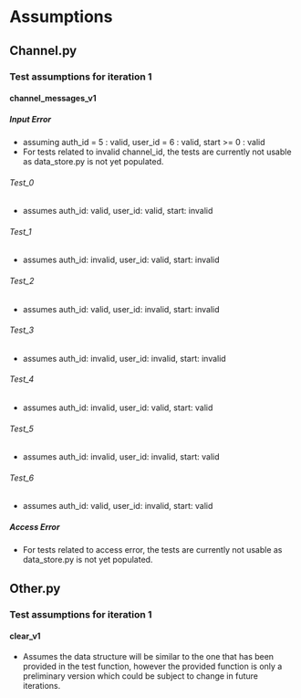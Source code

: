 # Assumptions

## Channel.py
### Test assumptions for iteration 1
#### channel_messages_v1
##### Input Error
- assuming auth_id = 5 : valid, user_id = 6 : valid, start >= 0 : valid
- For tests related to invalid channel_id, the tests are currently not usable as data_store.py is not yet populated.

###### Test_0
- assumes auth_id: valid, user_id: valid, start: invalid
###### Test_1
- assumes auth_id: invalid, user_id: valid, start: invalid
###### Test_2
- assumes auth_id: valid, user_id: invalid, start: invalid
###### Test_3
- assumes auth_id: invalid, user_id: invalid, start: invalid
###### Test_4
- assumes auth_id: invalid, user_id: valid, start: valid
###### Test_5
- assumes auth_id: invalid, user_id: invalid, start: valid
###### Test_6
- assumes auth_id: valid, user_id: invalid, start: valid

##### Access Error
- For tests related to access error, the tests are currently not usable as data_store.py is not yet populated.

## Other.py
### Test assumptions for iteration 1
#### clear_v1
- Assumes the data structure will be similar to the one that has been provided in the test function, however the provided function is only a preliminary version which could be subject to change in future iterations.